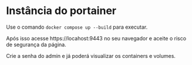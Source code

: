 # Instância do portainer

Use o comando `docker compose up --build` para executar.

Após isso acesse https://locahost:9443 no seu navegador e aceite o risco de segurança da página.

Crie a senha do admin e já poderá visualizar os containers e volumes.
